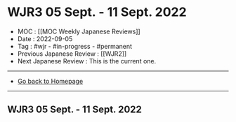 # WJR3 05 Sept. -  11 Sept. 2022
- MOC : [[MOC Weekly Japanese Reviews]]
- Date : 2022-09-05
- Tag : #wjr - #in-progress - #permanent
- Previous Japanese Review : [[WJR2]]
- Next Japanese Review : This is the current one.
-------------------
- [Go back to Homepage](https://misudashi.ga/)
-----

## WJR3 05 Sept. -  11 Sept. 2022
